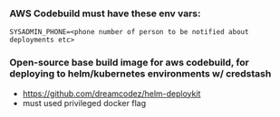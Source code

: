 
### AWS Codebuild must have these env vars:
```
SYSADMIN_PHONE=<phone number of person to be notified about deployments etc>
```

### Open-source base build image for aws codebuild, for deploying to helm/kubernetes environments w/ credstash
 - https://github.com/dreamcodez/helm-deploykit
 - must used privileged docker flag
